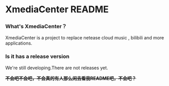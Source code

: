 # XmediaCenter README

### What's XmediaCenter？
XmediaCenter is a project to replace netease cloud music , bilibili and more applications.

### Is it has a release version
We're still developing.There are not releases yet.

<s>**不会吧不会吧，不会真的有人那么闲去看我README吧，不会吧？**</s>